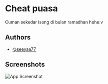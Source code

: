 
# Cheat puasa

Cuman sekedar iseng di bulan ramadhan hehe:v

## Authors

- [@seeyaa77](https://www.github.com/seeyaa77)


## Screenshots

![App Screenshot](https://via.placeholder.com/468x300?text=App+Screenshot+Here)

